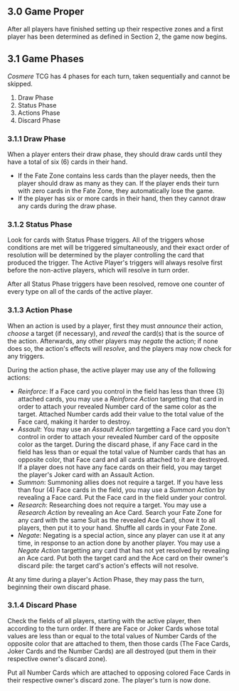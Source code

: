 ## 3.0 Game Proper

After all players have finished setting up their respective zones and a first player has been determined as defined in Section 2, the game now begins. 

## 3.1 Game Phases

*Cosmere* TCG has 4 phases for each turn, taken sequentially and cannot be skipped.

1. Draw Phase
2. Status Phase
3. Actions Phase
4. Discard Phase

### 3.1.1 Draw Phase

When a player enters their draw phase, they should draw cards until they have a total of six (6) cards in their hand.

- If the Fate Zone contains less cards than the player needs, then the player should draw as many as they can. If the player ends their turn with zero cards in the Fate Zone, they automatically lose the game.
- If the player has six or more cards in their hand, then they cannot draw any cards during the draw phase.

### 3.1.2 Status Phase

Look for cards with Status Phase triggers. All of the triggers whose conditions are met will be triggered simultaneously, and their exact order of resolution will be determined by the player controlling the card that produced the trigger. The Active Player's triggers will always resolve first before the non-active players, which will resolve in turn order.

After all Status Phase triggers have been resolved, remove one counter of every type on all of the cards of the active player.

### 3.1.3 Action Phase

When an action is used by a player, first they must _announce_ their action, _choose_ a target (if necessary), and _reveal_ the card(s) that is the source of the action. Afterwards, any other players may _negate_ the action; if none does so, the action's effects will _resolve_, and the players may now check for any triggers.

During the action phase, the active player may use any of the following actions:

- _Reinforce_: If a Face card you control in the field has less than three (3) attached cards, you may use a _Reinforce Action_ targetting that card in order to attach your revealed Number card of the same color as the target. Attached Number cards add their value to the total value of the Face card, making it harder to destroy.  
- _Assault_: You may use an _Assault Action_ targetting a Face card you don't control in order to attach your revealed Number card of the opposite color as the target. During the discard phase, if any Face card in the field has less than or equal the total value of Number cards that has an opposite color, that Face card and all cards attached to it are destroyed. If a player does not have any face cards on their field, you may target the player's Joker card with an Assault Action.  
- _Summon_: Summoning allies does not require a target. If you have less than four (4) Face cards in the field, you may use a _Summon Action_ by revealing a Face card. Put the Face card in the field under your control.
- _Research_: Researching does not require a target. You may use a _Research Action_ by revealing an Ace Card. Search your Fate Zone for any card with the same Suit as the revealed Ace Card, show it to all players, then put it to your hand. Shuffle all cards in your Fate Zone.  
- _Negate_: Negating is a special action, since any player can use it at any time, in response to an action done by another player. You may use a _Negate Action_ targetting any card that has not yet resolved by revealing an Ace card. Put both the target card and the Ace card on their owner's discard pile: the target card's action's effects will not resolve.  

At any time during a player's Action Phase, they may pass the turn, beginning their own discard phase.

### 3.1.4 Discard Phase

Check the fields of all players, starting with the active player, then according to the turn order. If there are Face or Joker Cards whose total values are less than or equal to the total values of Number Cards of the opposite color that are attached to them, then those cards (The Face Cards, Joker Cards and the Number Cards) are all destroyed (put them in their respective owner's discard zone). 

Put all Number Cards which are attached to opposing colored Face Cards in their respective owner's discard zone. The player's turn is now done.